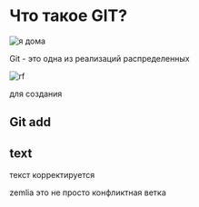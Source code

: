 # Что такое GIT?

![я дома](www.google.com/url?sa=i&url=https%3A%2F%2Fklike.net%2F3962-ja-doma-krasivye-kartinki-40-foto.html&psig=AOvVaw0M5EGEtu0vxdqcT8narle8&ust=1650703848637000&source=images&cd=vfe&ved=0CAwQjRxqFwoTCIiGuJelp_cCFQAAAAAdAAAAABAD)

Git - это одна из реализаций распределенных 

![rf](https://avatars.mds.yandex.net/i?id=86ab8798350b2f1a32ce81b541595c7e-2368479-images-thumbs&n=13)

для создания 

## Git add

## text

текст корректируется

zemlia
это не просто конфликтная ветка
